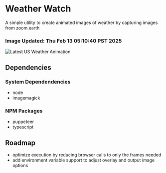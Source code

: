 # Weather Watch

A simple utility to create animated images of weather by capturing images from zoom.earth

### Image Updated: Thu Feb 13 05:10:40 PST 2025

![Latest US Weather Animation](animations/2025-02-13.webp)

## Dependencies
### System Dependendencies
* node
* imagemagick
### NPM Packages
* puppeteer
* typescript

## Roadmap
* optimize execution by reducing browser calls to only the frames needed
* add environment variable support to adjust overlay and output image options
